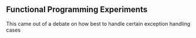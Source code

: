 Functional Programming Experiments
----------------------------------

This came out of a debate on how best to handle certain exception handling cases


